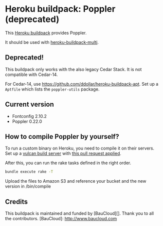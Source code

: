 Heroku buildpack: Poppler (deprecated)
======================================

This [Heroku buildpack](http://devcenter.heroku.com/articles/buildpacks) provides Poppler.

It should be used with [heroku-buildpack-multi](https://github.com/ddollar/heroku-buildpack-multi).

## Deprecated!

This buildpack only works with the also legacy Cedar Stack.
It is not compatible with Cedar-14.

For Cedar-14, use <https://github.com/ddollar/heroku-buildpack-apt>.
Set up a `Aptfile` which lists the `poppler-utils` package.

## Current version

* Fontconfig 2.10.2
* Poppler 0.22.0

## How to compile Poppler by yourself?

To run a custom binary on Heroku, you need to compile it on their servers.
Set up a [vulcan build server](https://github.com/heroku/vulcan) with [this pull request applied](https://github.com/heroku/vulcan/pull/50).

After this, you can run the rake tasks defined in the right order.

```bash
bundle execute rake -T
```

Upload the files to Amazon S3 and reference your bucket and the new version in /bin/compile 

## Credits

This buildpack is maintained and funded by [BauCloud][]. Thank you to all the contributors.
[BauCloud]: http://www.baucloud.com
